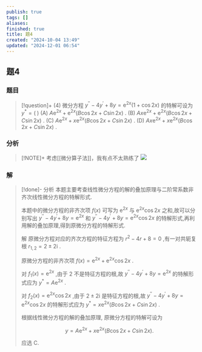 ```yaml
---
publish: true
tags: []
aliases: 
finished: true
title: 题4
created: "2024-10-04 13:49"
updated: "2024-12-01 06:54"
---
```

## 题4
### 题目
> [!question]+
> (4) 微分方程 ${y}^{\prime \prime } - 4{y}^{\prime } + {8y} = {\mathrm{e}}^{2x}( {1 + \cos {2x}})$ 的特解可设为 ${y}^{ * } = ( \;)$
> (A) $A{\mathrm{e}}^{2x} + {\mathrm{e}}^{2x}( {B\cos {2x} + C\sin {2x}})$ . 
> (B) ${Ax}{\mathrm{e}}^{2x} + {\mathrm{e}}^{2x}( {B\cos {2x} + C\sin {2x}})$ .
> (C) $A{\mathrm{e}}^{2x} + x{\mathrm{e}}^{2x}( {B\cos {2x} + C\sin {2x}})$ . 
> (D) ${Ax}{\mathrm{e}}^{2x} + x{\mathrm{e}}^{2x}( {B\cos {2x} + C\sin {2x}})$ .
### 分析
> [!NOTE]+
> 考虑[[微分算子法]]，我有点不太熟练了
> ![](https://img.hwenyi.live/202411301309526.webp)
### 解
> [!done]-
> 分析 本题主要考查线性微分方程的解的叠加原理与二阶常系数非齐次线性微分方程的特解形式.
> 
> 本题中的微分方程的非齐次项 $f( x)$ 可写为 ${\mathrm{e}}^{2x}$ 与 ${\mathrm{e}}^{2x}\cos {2x}$ 之和,故可以分别写出 ${y}^{\prime \prime } - 4{y}^{\prime } +$ ${8y} = {\mathrm{e}}^{2x}$ 和 ${y}^{\prime \prime } - 4{y}^{\prime } + {8y} = {\mathrm{e}}^{2x}\cos {2x}$ 的特解形式,再利用解的叠加原理,得到原微分方程的特解形式.
> 
> 解 原微分方程对应的齐次方程的特征方程为 ${r}^{2} - {4r} + 8 = 0$ ,有一对共轭复根 ${r}_{1,2} = 2 \pm 2\mathrm{i}$ .
> 
> 原微分方程的非齐次项 $f( x) = {\mathrm{e}}^{2x} + {\mathrm{e}}^{2x}\cos {2x}$ .
> 
> 对 ${f}_{1}( x) = {\mathrm{e}}^{2x}$ ,由于 2 不是特征方程的根,故 ${y}^{\prime \prime } - 4{y}^{\prime } + {8y} = {\mathrm{e}}^{2x}$ 的特解形式应为 ${y}^{ * } = A{\mathrm{e}}^{2x}$ .
> 
> 对 ${f}_{2}( x) = {\mathrm{e}}^{2x}\cos {2x}$ ,由于 $2 \pm 2\mathrm{i}$ 是特征方程的根,故 ${y}^{\prime \prime } - 4{y}^{\prime } + {8y} = {\mathrm{e}}^{2x}\cos {2x}$ 的特解形式应为 ${y}^{ * } = x{\mathrm{e}}^{2x}( {B\cos {2x} + C\sin {2x}})$ .
> 
> 根据线性微分方程的解的叠加原理, 原微分方程的特解可设为
> 
> $$
> y = A{\mathrm{e}}^{2x} + x{\mathrm{e}}^{2x}( {B\cos {2x} + C\sin {2x}}) .
> $$
> 
> 应选 C.